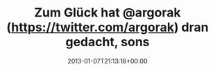 ---
retweeted: false
source: <a href="http://erased3772509.com" rel="nofollow">erased3772509</a>
entities:
  hashtags: []
  symbols: []
  user_mentions:
  - name: Florian Gilcher (@skade@hachyderm.io)
    screen_name: Argorak
    indices:
    - '14'
    - '22'
    id_str: '27227212'
    id: '27227212'
  - name: Florian Ebeling
    screen_name: febeling
    indices:
    - '69'
    - '78'
    id_str: '10912992'
    id: '10912992'
  urls:
  - url: http://t.co/07PXXMWo
    expanded_url: http://wasfebelingheutegegessenhat.tumblr.com
    display_url: wasfebelingheutegegessenhat.tumblr.com
    indices:
    - '99'
    - '119'
display_text_range:
- '0'
- '119'
favorite_count: '1'
id_str: '288392892953804800'
truncated: false
retweet_count: '0'
id: '288392892953804800'
possibly_sensitive: false
created_at: Mon Jan 07 21:13:18 +0000 2013
favorited: false
full_text: 'Zum Glück hat [@argorak](https://twitter.com/argorak) dran gedacht, sonst
  wüsstet ihr nicht was der [@febeling](https://twitter.com/febeling) heute gegessen
  hat:'
lang: de
quote_url: http://wasfebelingheutegegessenhat.tumblr.com
tags:
- pesos/twitter
date: '2013-01-07T21:13:18+00:00'
src: https://twitter.com/bascht/status/288392892953804800
original_url: https://twitter.com/bascht/status/288392892953804800
type: twitter_tweet
text: 'Zum Glück hat [@argorak](https://twitter.com/argorak) dran gedacht, sonst wüsstet
  ihr nicht was der [@febeling](https://twitter.com/febeling) heute gegessen hat:'
title: Zum Glück hat @argorak (https://twitter.com/argorak) dran gedacht, sons

---